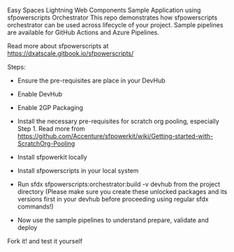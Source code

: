 Easy Spaces Lightning Web Components Sample Application using sfpowerscripts Orchestrator
This repo demonstrates how sfpowerscripts orchestrator can be used across lifecycle of your project. Sample pipelines are available for GitHub Actions and Azure Pipelines.

Read more about sfpowerscripts at https://dxatscale.gitbook.io/sfpowerscripts/

Steps:

- Ensure the pre-requisites are place in your DevHub

- Enable DevHub
- Enable 2GP Packaging
- Install the necessary pre-requisites for scratch org pooling, especially Step 1. Read more from https://github.com/Accenture/sfpowerkit/wiki/Getting-started-with-ScratchOrg-Pooling

- Install sfpowerkit locally

- Install sfpowerscripts in your local system

- Run sfdx sfpowerscripts:orchestrator:build -v devhub from the project directory (Please make sure you create these unlocked packages and its versions first in your devhub before proceeding using regular sfdx commands!)

- Now use the sample pipelines to understand prepare, validate and deploy

Fork it! and test it yourself
